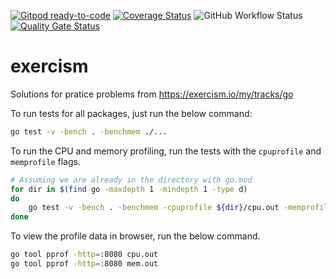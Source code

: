 [![Gitpod ready-to-code](https://img.shields.io/badge/Gitpod-ready--to--code-blue?logo=gitpod)](https://gitpod.io/#https://github.com/kumadee/exercism)
[![Coverage Status](https://coveralls.io/repos/github/kumadee/exercism/badge.svg?branch=main)](https://coveralls.io/github/kumadee/exercism?branch=main)
![GitHub Workflow Status](https://img.shields.io/github/workflow/status/kumadee/exercism/Go)
[![Quality Gate Status](https://sonarcloud.io/api/project_badges/measure?project=kumadee_exercism&metric=alert_status)](https://sonarcloud.io/dashboard?id=kumadee_exercism)

# exercism
Solutions for pratice problems from https://exercism.io/my/tracks/go

To run tests for all packages, just run the below command:
```bash
go test -v -bench . -benchmem ./...
```

To run the CPU and memory profiling, run the tests with the `cpuprofile` and `memprofile` flags.
```bash
# Assuming we are already in the directory with go.mod
for dir in $(find go -maxdepth 1 -mindepth 1 -type d)
do
    go test -v -bench . -benchmem -cpuprofile ${dir}/cpu.out -memprofile ${dir}/mem.out ./${dir}
done
```

To view the profile data in browser, run the below command.
```bash
go tool pprof -http=:8080 cpu.out
go tool pprof -http=:8080 mem.out
```
